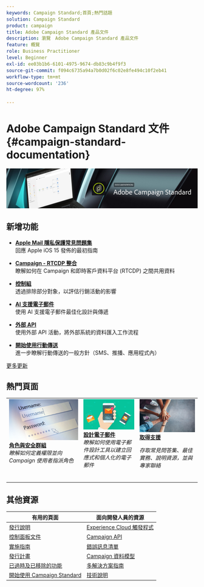 ```yaml
---
keywords: Campaign Standard;首頁;熱門話題
solution: Campaign Standard
product: campaign
title: Adobe Campaign Standard 產品文件
description: 瀏覽　Adobe Campaign Standard 產品文件
feature: 概覽
role: Business Practitioner
level: Beginner
exl-id: ee03b1b6-6101-4975-9674-db83c9b4f9f3
source-git-commit: f094c6735a94a7b0d02f6c02e8fe494c10f2eb41
workflow-type: tm+mt
source-wordcount: '236'
ht-degree: 97%

---
```


# Adobe Campaign Standard 文件 {#campaign-standard-documentation}

![](start/using/assets/do-not-localize/banner_acs_doc.jpg)

## 新增功能

* **[Apple Mail 隱私保護常見問題集](https://experienceleague.adobe.com/docs/deliverability-learn/deliverability-best-practice-guide/technotes/apple-mail-privacy-faq.html?lang=zh-Hant)**<br/> 回應 Apple iOS 15 發佈的最初指南

* **[Campaign - RTCDP 整合](integrating/using/get-started-sources-destinations.md)**<br/>瞭解如何在 Campaign 和即時客戶資料平台 (RTCDP) 之間共用資料

* **[控制組](sending/using/control-group.md)**<br/>透過排除部分對象，以評估行銷活動的影響

* **[AI 支援電子郵件](sending/using/predictive.md)**<br/>使用 AI 支援電子郵件最佳化設計與傳遞

* **[外部 API](automating/using/external-api.md)**<br/> 使用外部 API 活動，將外部系統的資料匯入工作流程

* **[開始使用行動傳送](https://helpx.adobe.com/tw/campaign/kb/acs-mobile.html)**<br/>&#x200B;進一步瞭解行動傳送的一般方針（SMS、推播、應用程式內）

[更多更新](rn/using/documentation-updates.md)

## 熱門頁面

<table>
<tr>
  <td valign="top">
    <a href="administration/using/about-access-management.md">
      <img alt="角色" src="start/using/assets/roles.png"/>
    </a>
    <div>
    <a href="administration/using/about-access-management.md"><strong>角色與安全群組</strong></a>
    </div>
    <em>瞭解如何定義權限並向 Campaign 使用者指派角色</em>
    <br>
  </td>
  <td valign="top">
    <a href="designing/using/designing-content-in-adobe-campaign.md">
      <img alt="設計工具" src="start/using/assets/design.png" />
    </a>
    <div>
    <a href="designing/using/designing-content-in-adobe-campaign.md"><strong>設計電子郵件</strong></a>
    </div>
    <em>瞭解如何使用電子郵件設計工具以建立回應式和個人化的電子郵件</em>
    <br>
  </td>
  <td valign="top">
       <img alt="支援" src="start/using/assets/do-not-localize/help.jpeg" />
    <div><a href="support.md">
    <strong>取得支援</strong></a>
    </div>
    <p><em>存取常見問答集、最佳實務、說明資源，並與專家聯絡</em></p>
    <br>
  </td>
</tr>
</table>

## 其他資源

| 有用的頁面 | 面向開發人員的資源 |
|---|---|
| [發行說明](rn/using/release-notes.md) | [Experience Cloud 觸發程式](integrating/using/about-adobe-experience-cloud-triggers.md) |
| [控制面板文件](https://experienceleague.adobe.com/docs/control-panel/using/control-panel-home.html?lang=zh-Hant) | [Campaign API](api/using/get-started-apis.md) |
| [實施指南](https://helpx.adobe.com/tw/campaign/kb/campaign-standard-implementation-guide.html) | [錯誤訊息清單](https://experienceleague.adobe.com/developer/campaign-errors/error_codes.html) |
| [發行計畫](rn/using/release-planning.md) | [Campaign 資料模型](developing/using/datamodel-introduction.md) |
| [已過時及已移除的功能](rn/using/deprecated-features.md) | [多解決方案指南](integrating/using/get-started-campaign-integrations.md) |
| [開始使用 Campaign Standard](start/using/about-campaign-standard.md) | [技術說明](https://helpx.adobe.com/tw/campaign/kb/acs-article-list.html) |
